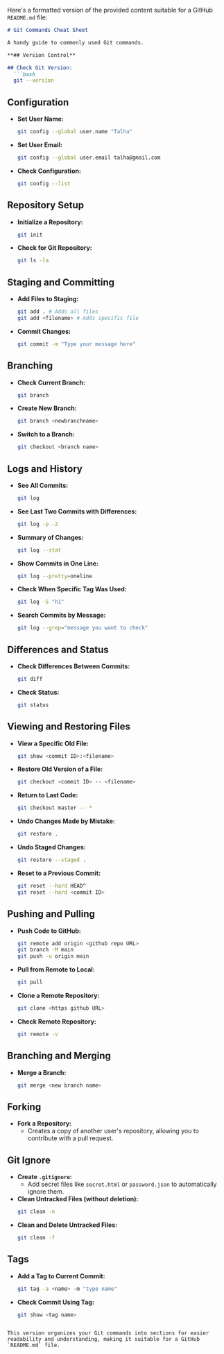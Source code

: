 Here's a formatted version of the provided content suitable for a GitHub `README.md` file:

```markdown
# Git Commands Cheat Sheet

A handy guide to commonly used Git commands.

**## Version Control**

## Check Git Version:
  ```bash
  git --version
  ```

## Configuration

- **Set User Name:**
  ```bash
  git config --global user.name "Talha"
  ```
- **Set User Email:**
  ```bash
  git config --global user.email talha@gmail.com
  ```
- **Check Configuration:**
  ```bash
  git config --list
  ```

## Repository Setup

- **Initialize a Repository:**
  ```bash
  git init
  ```
- **Check for Git Repository:**
  ```bash
  git ls -la
  ```

## Staging and Committing

- **Add Files to Staging:**
  ```bash
  git add . # Adds all files
  git add <filename> # Adds specific file
  ```
- **Commit Changes:**
  ```bash
  git commit -m "Type your message here"
  ```

## Branching

- **Check Current Branch:**
  ```bash
  git branch
  ```
- **Create New Branch:**
  ```bash
  git branch <newbranchname>
  ```
- **Switch to a Branch:**
  ```bash
  git checkout <branch name>
  ```

## Logs and History

- **See All Commits:**
  ```bash
  git log
  ```
- **See Last Two Commits with Differences:**
  ```bash
  git log -p -2
  ```
- **Summary of Changes:**
  ```bash
  git log --stat
  ```
- **Show Commits in One Line:**
  ```bash
  git log --pretty=oneline
  ```
- **Check When Specific Tag Was Used:**
  ```bash
  git log -S "h1"
  ```
- **Search Commits by Message:**
  ```bash
  git log --grep="message you want to check"
  ```

## Differences and Status

- **Check Differences Between Commits:**
  ```bash
  git diff
  ```
- **Check Status:**
  ```bash
  git status
  ```

## Viewing and Restoring Files

- **View a Specific Old File:**
  ```bash
  git show <commit ID>:<filename>
  ```
- **Restore Old Version of a File:**
  ```bash
  git checkout <commit ID> -- <filename>
  ```
- **Return to Last Code:**
  ```bash
  git checkout master -- *
  ```
- **Undo Changes Made by Mistake:**
  ```bash
  git restore .
  ```
- **Undo Staged Changes:**
  ```bash
  git restore --staged .
  ```
- **Reset to a Previous Commit:**
  ```bash
  git reset --hard HEAD^
  git reset --hard <commit ID>
  ```

## Pushing and Pulling

- **Push Code to GitHub:**
  ```bash
  git remote add origin <github repo URL>
  git branch -M main
  git push -u origin main
  ```
- **Pull from Remote to Local:**
  ```bash
  git pull
  ```
- **Clone a Remote Repository:**
  ```bash
  git clone <https github URL>
  ```
- **Check Remote Repository:**
  ```bash
  git remote -v
  ```

## Branching and Merging

- **Merge a Branch:**
  ```bash
  git merge <new branch name>
  ```

## Forking

- **Fork a Repository:**
  - Creates a copy of another user's repository, allowing you to contribute with a pull request.

## Git Ignore

- **Create `.gitignore`:**
  - Add secret files like `secret.html` or `password.json` to automatically ignore them.
- **Clean Untracked Files (without deletion):**
  ```bash
  git clean -n
  ```
- **Clean and Delete Untracked Files:**
  ```bash
  git clean -f
  ```

## Tags

- **Add a Tag to Current Commit:**
  ```bash
  git tag -a <name> -m "type name"
  ```
- **Check Commit Using Tag:**
  ```bash
  git show <tag name>
  ```
```

This version organizes your Git commands into sections for easier readability and understanding, making it suitable for a GitHub `README.md` file.
